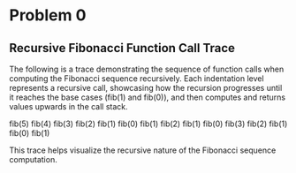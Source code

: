 # Problem 0
## Recursive Fibonacci Function Call Trace

The following is a trace demonstrating the sequence of function calls when computing the Fibonacci sequence recursively. Each indentation level represents a recursive call, showcasing how the recursion progresses until it reaches the base cases (fib(1) and fib(0)), and then computes and returns values upwards in the call stack.

fib(5)
  fib(4)
    fib(3)
      fib(2)
        fib(1)
        fib(0)
      fib(1)
    fib(2)
      fib(1)
      fib(0)
  fib(3)
    fib(2)
      fib(1)
      fib(0)
    fib(1)

This trace helps visualize the recursive nature of the Fibonacci sequence computation.
